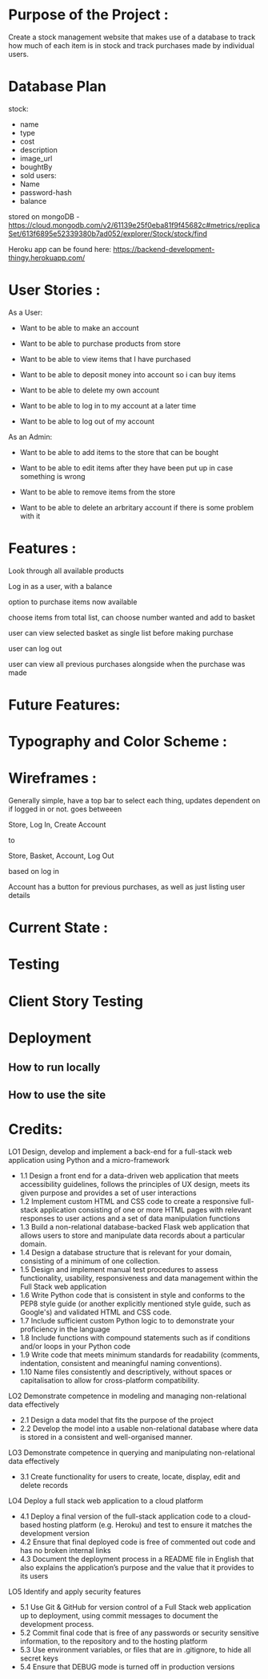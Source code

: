 # Purpose of the Project :

Create a stock management website that makes use of a database to track how much of each item is in stock and track purchases made by individual users.

# Database Plan

stock:
-   name
-   type
-   cost
-   description
-   image_url
-   boughtBy
-   sold
users:
-   Name
-   password-hash
-   balance


stored on mongoDB - https://cloud.mongodb.com/v2/61139e25f0eba81f9f45682c#metrics/replicaSet/613f6895e52339380b7ad052/explorer/Stock/stock/find

Heroku app can be found here: https://backend-development-thingy.herokuapp.com/

# User Stories :

As a User:

- Want to be able to make an account

- Want to be able to purchase products from store

- Want to be able to view items that I have purchased

- Want to be able to deposit money into account so i can buy items

- Want to be able to delete my own account

- Want to be able to log in to my account at a later time

- Want to be able to log out of my account

As an Admin:

- Want to be able to add items to the store that can be bought

- Want to be able to edit items after they have been put up in case something is wrong

- Want to be able to remove items from the store

- Want to be able to delete an arbritary account if there is some problem with it

# Features :

Look through all available products

Log in as a user, with a balance

option to purchase items now available

choose items from total list, can choose number wanted and add to basket

user can view selected basket as single list before making purchase

user can log out

user can view all previous purchases alongside when the purchase was made


# Future Features: 




# Typography and Color Scheme :




# Wireframes :

Generally simple, have a top bar to select each thing, updates dependent on if logged in or not. goes betweeen

Store, Log In, Create Account

to 

Store, Basket, Account, Log Out

based on log in

Account has a button for previous purchases, as well as just listing user details

# Current State :



# Testing



# Client Story Testing


# Deployment


## How to run locally

## How to use the site


# Credits: 

LO1 Design, develop and implement a back-end for a full-stack web application using Python and a micro-framework

- 1.1	Design a front end for a data-driven web application that meets accessibility guidelines, follows the principles of UX design, meets its given purpose and provides a set of user interactions
- 1.2	Implement custom HTML and CSS code to create a responsive full-stack application consisting of one or more HTML pages with relevant responses to user actions and a set of data manipulation functions
- 1.3	Build a non-relational database-backed Flask web application that allows users to store and manipulate data records about a particular domain.
- 1.4	Design a database structure that is relevant for your domain, consisting of a minimum of one collection.
- 1.5	Design and implement manual test procedures to assess functionality, usability, responsiveness and data management within the Full Stack web application
- 1.6	Write Python code that is consistent in style and conforms to the PEP8 style guide (or another explicitly mentioned style guide, such as Google's) and validated HTML and CSS code.
- 1.7	Include sufficient custom Python logic to to demonstrate your proficiency in the language
- 1.8	Include functions with compound statements such as if conditions and/or loops in your Python code
- 1.9	Write code that meets minimum standards for readability (comments, indentation, consistent and meaningful naming conventions).
- 1.10	Name files consistently and descriptively, without spaces or capitalisation to allow for cross-platform compatibility.

LO2 Demonstrate competence in modeling and managing non-relational data effectively

- 2.1	Design a data model that fits the purpose of the project
- 2.2	Develop the model into a usable non-relational database where data is stored in a consistent and well-organised manner.


LO3 Demonstrate competence in querying and manipulating non-relational data effectively

- 3.1	Create functionality for users to create, locate, display, edit and delete records


LO4 Deploy a full stack web application to a cloud platform

- 4.1	Deploy a final version of the full-stack application code to a cloud-based hosting platform (e.g. Heroku) and test to ensure it matches the development version
- 4.2	Ensure that final deployed code is free of commented out code and has no broken internal links
- 4.3	Document the deployment process in a README file in English that also explains the application’s purpose and the value that it provides to its users

LO5 Identify and apply security features

- 5.1	Use Git & GitHub for version control of a Full Stack web application up to deployment, using commit messages to document the development process.
- 5.2	Commit final code that is free of any passwords or security sensitive information, to the repository and to the hosting platform
- 5.3	Use environment variables, or files that are in .gitignore, to hide all secret keys
- 5.4	Ensure that DEBUG mode is turned off in production versions